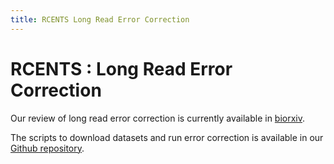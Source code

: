 ```yaml
---
title: RCENTS Long Read Error Correction
---
```


<div class="starter-template" markdown="1"> 


# RCENTS : Long Read Error Correction


Our review of long read error correction is currently available in [biorxiv](https://www.biorxiv.org/content/10.1101/519330v2).

The scripts to download datasets and run error correction is available in our [Github repository](https://github.com/haowenz/LRECE).

</div>
